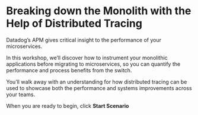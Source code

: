 # Breaking down the Monolith with the Help of Distributed Tracing

Datadog’s APM gives critical insight to the performance of your microservices.

In this workshop, we’ll discover how to instrument your monolithic applications before migrating to microservices, so you can quantify the performance and process benefits from the switch.

You’ll walk away with an understanding for how distributed tracing can be used to showcase both the performance and systems improvements across your teams.

When you are ready to begin, click **Start Scenario**
